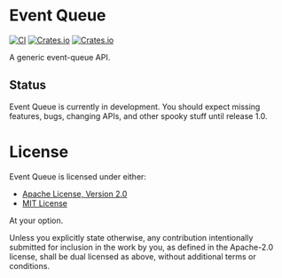 # Event Queue 

[![CI](https://github.com/AlexiWolf/event_queue/actions/workflows/ci.yml/badge.svg)](https://github.com/AlexiWolf/event_queue/actions/workflows/ci.yml)
[![Crates.io](https://img.shields.io/crates/l/event_queue)](https://github.com/AlexiWolf/event_queue#license)
[![Crates.io](https://img.shields.io/crates/v/event_queue)](https://crates.io/crates/event_queue)

A generic event-queue API.

## Status

Event Queue is currently in development.  You should expect missing features, 
bugs, changing APIs, and other spooky stuff until release 1.0.

# License

Event Queue is licensed under either:

- [Apache License, Version 2.0](LICENSE-APACHE)
- [MIT License](LICENSE-MIT)

At your option.

Unless you explicitly state otherwise, any contribution intentionally 
submitted for inclusion in the work by you, as defined in the Apache-2.0 
license, shall be dual licensed as above, without additional terms or 
conditions.

